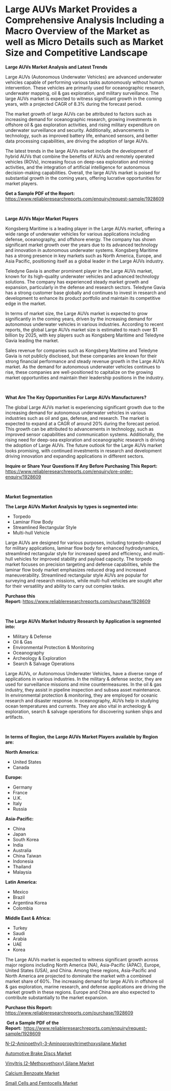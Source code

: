 <p><h1>Large AUVs Market Provides a Comprehensive Analysis Including a Macro Overview of the Market as well as Micro Details such as Market Size and Competitive Landscape</h1></p><p><strong>Large AUVs Market Analysis and Latest Trends</strong></p>
<p><p>Large AUVs (Autonomous Underwater Vehicles) are advanced underwater vehicles capable of performing various tasks autonomously without human intervention. These vehicles are primarily used for oceanographic research, underwater mapping, oil & gas exploration, and military surveillance. The large AUVs market is expected to witness significant growth in the coming years, with a projected CAGR of 8.3% during the forecast period.</p><p>The market growth of large AUVs can be attributed to factors such as increasing demand for oceanographic research, growing investments in offshore oil & gas exploration activities, and rising military expenditure on underwater surveillance and security. Additionally, advancements in technology, such as improved battery life, enhanced sensors, and better data processing capabilities, are driving the adoption of large AUVs.</p><p>The latest trends in the large AUVs market include the development of hybrid AUVs that combine the benefits of AUVs and remotely operated vehicles (ROVs), increasing focus on deep-sea exploration and mining activities, and the integration of artificial intelligence for autonomous decision-making capabilities. Overall, the large AUVs market is poised for substantial growth in the coming years, offering lucrative opportunities for market players.</p></p>
<p><strong>Get a Sample PDF of the Report:&nbsp;</strong> <a href="https://www.reliableresearchreports.com/enquiry/request-sample/1928609">https://www.reliableresearchreports.com/enquiry/request-sample/1928609</a></p>
<p>&nbsp;</p>
<p><strong>Large AUVs Major Market Players</strong></p>
<p><p>Kongsberg Maritime is a leading player in the Large AUVs market, offering a wide range of underwater vehicles for various applications including defense, oceanography, and offshore energy. The company has shown significant market growth over the years due to its advanced technology and innovation in autonomous underwater systems. Kongsberg Maritime has a strong presence in key markets such as North America, Europe, and Asia Pacific, positioning itself as a global leader in the Large AUVs industry.</p><p>Teledyne Gavia is another prominent player in the Large AUVs market, known for its high-quality underwater vehicles and advanced technology solutions. The company has experienced steady market growth and expansion, particularly in the defense and research sectors. Teledyne Gavia has a strong customer base globally and continues to invest in research and development to enhance its product portfolio and maintain its competitive edge in the market.</p><p>In terms of market size, the Large AUVs market is expected to grow significantly in the coming years, driven by the increasing demand for autonomous underwater vehicles in various industries. According to recent reports, the global Large AUVs market size is estimated to reach over $1 billion by 2025, with key players such as Kongsberg Maritime and Teledyne Gavia leading the market.</p><p>Sales revenue for companies such as Kongsberg Maritime and Teledyne Gavia is not publicly disclosed, but these companies are known for their strong financial performance and steady revenue growth in the Large AUVs market. As the demand for autonomous underwater vehicles continues to rise, these companies are well-positioned to capitalize on the growing market opportunities and maintain their leadership positions in the industry.</p></p>
<p>&nbsp;</p>
<p><strong>What Are The Key Opportunities For Large AUVs Manufacturers?</strong></p>
<p><p>The global Large AUVs market is experiencing significant growth due to the increasing demand for autonomous underwater vehicles in various industries such as oil and gas, defense, and research. The market is expected to expand at a CAGR of around 20% during the forecast period. This growth can be attributed to advancements in technology, such as improved sensor capabilities and communication systems. Additionally, the rising need for deep-sea exploration and oceanographic research is driving the adoption of Large AUVs. The future outlook for the Large AUVs market looks promising, with continued investments in research and development driving innovation and expanding applications in different sectors.</p></p>
<p><strong>Inquire or Share Your Questions If Any Before Purchasing This Report:</strong> <a href="https://www.reliableresearchreports.com/enquiry/pre-order-enquiry/1928609">https://www.reliableresearchreports.com/enquiry/pre-order-enquiry/1928609</a></p>
<p>&nbsp;</p>
<p><strong>Market Segmentation</strong></p>
<p><strong>The Large AUVs Market Analysis by types is segmented into:</strong></p>
<p><ul><li>Torpedo</li><li>Laminar Flow Body</li><li>Streamlined Rectangular Style</li><li>Multi-hull Vehicle</li></ul></p>
<p><p>Large AUVs are designed for various purposes, including torpedo-shaped for military applications, laminar flow body for enhanced hydrodynamics, streamlined rectangular style for increased speed and efficiency, and multi-hull vehicles for improved stability and payload capacity. The torpedo market focuses on precision targeting and defense capabilities, while the laminar flow body market emphasizes reduced drag and increased maneuverability. Streamlined rectangular style AUVs are popular for surveying and research missions, while multi-hull vehicles are sought after for their versatility and ability to carry out complex tasks.</p></p>
<p><strong>Purchase this Report:&nbsp;</strong><a href="https://www.reliableresearchreports.com/purchase/1928609">https://www.reliableresearchreports.com/purchase/1928609</a></p>
<p>&nbsp;</p>
<p><strong>The Large AUVs Market Industry Research by Application is segmented into:</strong></p>
<p><ul><li>Military & Defense</li><li>Oil & Gas</li><li>Environmental Protection & Monitoring</li><li>Oceanography</li><li>Archeology & Exploration</li><li>Search & Salvage Operations</li></ul></p>
<p><p>Large AUVs, or Autonomous Underwater Vehicles, have a diverse range of applications in various industries. In the military & defense sector, they are used for surveillance missions and mine countermeasures. In the oil & gas industry, they assist in pipeline inspection and subsea asset maintenance. In environmental protection & monitoring, they are employed for oceanic research and disaster response. In oceanography, AUVs help in studying ocean temperatures and currents. They are also vital in archeology & exploration, search & salvage operations for discovering sunken ships and artifacts.</p></p>
<p>&nbsp;</p>
<p><strong>In terms of Region, the Large AUVs Market Players available by Region are:</strong></p>
<p>
    <p> <strong> North America: </strong>
        <ul>
            <li>United States</li>
            <li>Canada</li>
        </ul>
        </p> 
    <p> <strong> Europe: </strong>
        <ul>
            <li>Germany</li>
            <li>France</li>
            <li>U.K.</li>
            <li>Italy</li>
            <li>Russia</li>
        </ul>
        </p> 
    <p> <strong> Asia-Pacific: </strong>
        <ul>
            <li>China</li>
            <li>Japan</li>
            <li>South Korea</li>
            <li>India</li>
            <li>Australia</li>
            <li>China Taiwan</li>
            <li>Indonesia</li>
            <li>Thailand</li>
            <li>Malaysia</li>
        </ul>
        </p> 
    <p> <strong> Latin America: </strong>
        <ul>
            <li>Mexico</li>
            <li>Brazil</li>
            <li>Argentina Korea</li>
            <li>Colombia</li>
        </ul>
        </p> 
    <p> <strong> Middle East & Africa: </strong>
        <ul>
            <li>Turkey</li>
            <li>Saudi</li>
            <li>Arabia</li>
            <li>UAE</li>
            <li>Korea</li>
        </ul>
    </p>
    </p>
<p><p>The Large AUVs market is expected to witness significant growth across major regions including North America (NA), Asia-Pacific (APAC), Europe, United States (USA), and China. Among these regions, Asia-Pacific and North America are projected to dominate the market with a combined market share of 60%. The increasing demand for large AUVs in offshore oil & gas exploration, marine research, and defense applications are driving the market growth in these regions. Europe and China are also expected to contribute substantially to the market expansion.</p></p>
<p><strong>Purchase this Report: </strong><a href="https://www.reliableresearchreports.com/purchase/1928609">https://www.reliableresearchreports.com/purchase/1928609</a></p>
<p>&nbsp;<strong>Get a Sample PDF of the Report:&nbsp;&nbsp;</strong><a href="https://www.reliableresearchreports.com/enquiry/request-sample/1928609">https://www.reliableresearchreports.com/enquiry/request-sample/1928609</a></p>
<p><strong></strong></p>
<p><p><a href="https://issuu.com/reportprime-2/docs/n-2-aminoethyl-3-aminopropyltrimethoxysilane-marke">N-(2-Aminoethyl)-3-Aminopropyltrimethoxysilane Market</a></p><p><a href="https://skillful-vermicelli-b89.notion.site/Automotive-Brake-Discs-Market-Centers-on-Aspects-such-as-Market-Growth-Market-Share-Market-Opportu-57c03e67bf91441d80d68b0f153a0401">Automotive Brake Discs Market</a></p><p><a href="https://issuu.com/reportprime-2/docs/vinyltris-2-methoxyethoxy-silane-market-size-2030.">Vinyltris (2-Methoxyethoxy) Silane Market</a></p><p><a href="https://view.publitas.com/reportprime-1/calcium-benzoate-market-furnish-information-about-market-size-market-share-market-dynamics-and-projections-spanning-from-2024-to-2031/">Calcium Benzoate Market</a></p><p><a href="https://simplistic-meeting-7ee.notion.site/Small-Cells-and-Femtocells-Market-Size-Growth-Outlook-from-2024-to-2031-projecting-at-Market-s-Tre-8ccab262b3144fbbb2b86f8ebd51ae4e">Small Cells and Femtocells Market</a></p></p>